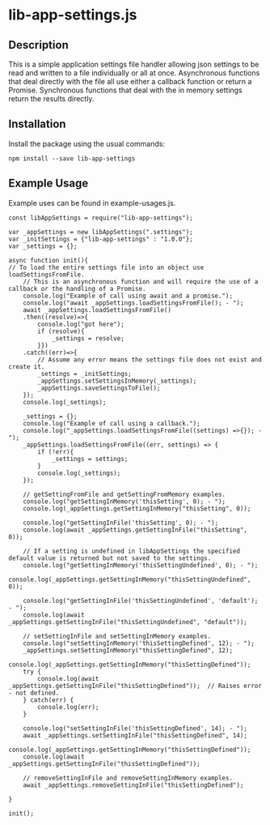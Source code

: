 # lib-app-settings.js

## Description
This is a simple application settings file handler allowing json settings to be read and written to a file individually or all at once.  Asynchronous functions that deal directly with the file all use either a callback function or return a Promise.  Synchronous functions that deal with the in memory settings return the results directly.

## Installation
Install the package using the usual commands:
```
npm install --save lib-app-settings
```

## Example Usage
Example uses can be found in example-usages.js.

```
const libAppSettings = require("lib-app-settings");

var _appSettings = new libAppSettings(".settings");
var _initSettings = {"lib-app-settings" : "1.0.0"};
var _settings = {};

async function init(){
// To load the entire settings file into an object use loadSettingsFromFile.
    // This is an asynchronous function and will require the use of a callback or the handling of a Promise.
    console.log("Example of call using await and a promise.");
    console.log("await _appSettings.loadSettingsFromFile(); - ");
    await _appSettings.loadSettingsFromFile()
    .then((resolve)=>{
        console.log("got here");
        if (resolve){
            _settings = resolve;
        }})
    .catch((err)=>{
        // Assume any error means the settings file does not exist and create it.
        _settings = _initSettings;
        _appSettings.setSettingsInMemory(_settings);
        _appSettings.saveSettingsToFile();
    });
    console.log(_settings);

    _settings = {};
    console.log("Example of call using a callback.");
    console.log("_appSettings.loadSettingsFromFile((settings) =>{}); - ");
    _appSettings.loadSettingsFromFile((err, settings) => {
        if (!err){
            _settings = settings;
        }
        console.log(_settings);
    });

    // getSettingFromFile and getSettingFromMemory examples.
    console.log("getSettingInMemory('thisSetting', 0); - ");
    console.log(_appSettings.getSettingInMemory("thisSetting", 0));

    console.log("getSettingInFile('thisSetting', 0); - ");
    console.log(await _appSettings.getSettingInFile("thisSetting", 0));

    // If a setting is undefined in libAppSettings the specified default value is returned but not saved to the settings.
    console.log("getSettingInMemory('thisSettingUndefined', 0); - ");
    console.log(_appSettings.getSettingInMemory("thisSettingUndefined", 0));
    
    console.log("getSettingInFile('thisSettingUndefined', 'default'); - ");
    console.log(await _appSettings.getSettingInFile("thisSettingUndefined", "default"));

    // setSettingInFile and setSettingInMemory examples.
    console.log("setSettingInMemory('thisSettingDefined', 12); - ");
    _appSettings.setSettingInMemory("thisSettingDefined", 12);
    console.log(_appSettings.getSettingInMemory("thisSettingDefined"));
    try {
        console.log(await _appSettings.getSettingInFile("thisSettingDefined"));  // Raises error - not defined.
    } catch(err) {
        console.log(err);
    }

    console.log("setSettingInFile('thisSettingDefined', 14); - ");
    await _appSettings.setSettingInFile("thisSettingDefined", 14);
    console.log(_appSettings.getSettingInMemory("thisSettingDefined"));
    console.log(await _appSettings.getSettingInFile("thisSettingDefined"));

    // removeSettingInFile and removeSettingInMemory examples.
    await _appSettings.removeSettingInFile("thisSettingDefined");
    
}

init();

```